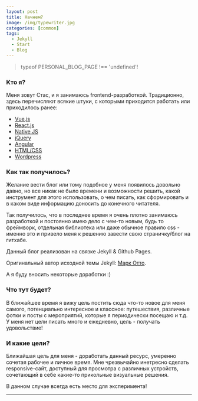 ```yaml
---
layout: post
title: Начнем?
image: /img/typewriter.jpg
categories: [common]
tags:
  - Jekyll
  - Start
  - Blog
---
```


> typeof PERSONAL_BLOG_PAGE !== 'undefined'!


### Кто я?

Меня зовут Стас, и я занимаюсь frontend-разработкой.
Традиционно, здесь перечисляют всякие штуки, с которыми приходится работать или приходилось ранее:

* [Vue.js](https://ru.vuejs.org/)
* [React.js](https://reactjs.org/)
* [Native JS](https://learn.javascript.ru/intro)
* [jQuery](https://jquery.com/)
* [Angular](https://angular.io/)
* [HTML/CSS](https://www.w3schools.com/html/default.asp)
* [Wordpress](https://ru.wordpress.org/)

### Как так получилось?

Желание вести блог или тому подобное у меня появилось довольно давно, но все никак не было времени и возможности решить, какой инструмент для этого использовать, о чем писать, как сформировать и в каком виде информацию доносить до конечного читателя.

Так получилось, что в последнее время я очень плотно занимаюсь разработкой и постоянно имею дело с чем-то новым, будь то фреймворк, отдельная библиотека или даже обычное правило css - именно это и привело меня к решению завести свою страничку/блог на гитхабе.

Данный блог реализован на связке Jekyll & Github Pages.

Оригинальный автор исходной темы Jekyll: [Марк Отто](https://github.com/mdo).

А я буду вносить некоторые доработки :)



### Что тут будет?

В ближайшее время я вижу цель постить сюда что-то новое для меня самого, потенциально интересное и классное: путешествия, различные фотки и посты с мероприятий, которые я периодически посещаю и т.д. У меня нет цели писать много и ежедневно, цель - получать удовольствие!



### И какие цели?

Ближайшая цель для меня - доработать данный ресурс, умеренно сочетая рабочее и личное время. Мне чрезвычайно инетресно сделать responsive-сайт, доступный для просмотра с различных устройств, сочетающий в себе какие-то прикольные визуальные решения.

В данном случае всегда есть место для эксперимента!

-----

